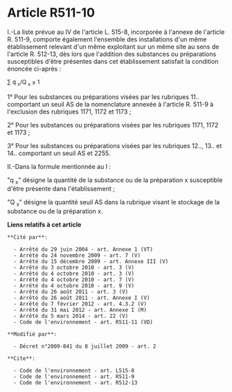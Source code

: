 # Article R511-10

I.-La liste prévue au IV de l'article L. 515-8, incorporée à l'annexe de l'article R. 511-9, comporte également l'ensemble
des installations d'un même établissement relevant d'un même exploitant sur un même site au sens de l'article R. 512-13, dès
lors que l'addition des substances ou préparations susceptibles d'être présentes dans cet établissement satisfait la
condition énoncée ci-après : 

<font size="2">∑ q
    <sub>x</sub>/Q
    <sub>x</sub> ≥ 1</font>

1° Pour les substances ou préparations visées par les rubriques 11.. comportant un seuil AS de la nomenclature annexée à
l'article R. 511-9 à l'exclusion des rubriques 1171, 1172 et 1173 ; 

2° Pour les substances ou préparations visées par les rubriques 1171, 1172 et 1173 ; 

3° Pour les substances ou préparations visées par les rubriques 12.., 13.. et 14.. comportant un seuil AS et 2255. 

II.-Dans la formule mentionnée au I : 

"q
  <sub>x</sub>" désigne la quantité de la substance ou de la préparation x susceptible d'être présente dans
l'établissement ; 

"Q
  <sub>x</sub>" désigne la quantité seuil AS dans la rubrique visant le stockage de la substance ou de la préparation x.

**Liens relatifs à cet article**

	**Cité par**:

	  - Arrêté du 29 juin 2004 - art. Annexe 1 (VT)
	  - Arrêté du 24 novembre 2009 - art. 7 (V)
	  - Arrêté du 15 décembre 2009 - art. Annexe III (V)
	  - Arrêté du 3 octobre 2010 - art. 3 (V)
	  - Arrêté du 4 octobre 2010 - art. 3 (V)
	  - Arrêté du 4 octobre 2010 - art. 7 (V)
	  - Arrêté du 4 octobre 2010 - art. 9 (V)
	  - Arrêté du 26 août 2011 - art. 3 (V)
	  - Arrêté du 26 août 2011 - art. Annexe I (V)
	  - Arrêté du 7 février 2012 - art. 4.3.2 (V)
	  - Arrêté du 31 mai 2012 - art. Annexe I (M)
	  - Arrêté du 5 mars 2014 - art. 22 (V)
	  - Code de l'environnement - art. R511-11 (VD)

	**Modifié par**:

	  - Décret n°2009-841 du 8 juillet 2009 - art. 2

	**Cite**:

	  - Code de l'environnement - art. L515-8
	  - Code de l'environnement - art. R511-9
	  - Code de l'environnement - art. R512-13
